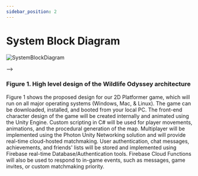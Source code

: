 ```yaml
---
sidebar_position: 2
---
```


# System Block Diagram

<!-- 1 -->
![SystemBlockDiagram](https://github.com/Capstone-Projects-2024-Spring/project-rpg-elements-game/assets/95385730/c63ab5bb-de77-4f10-8ac3-dac1dd45a01d)

<!-- 2 -->
<!-- import Figure from "../../src/components/Figure";  

<!-- <Figure caption={"Figure 1.1 A dinosaur that helps users write great documentation websites."}>

![System Block Diagram](/img/system-block-diagram.md)

</Figure> --> -->

<!-- 3 -->
<!-- ![System Block Diagram](https://raw.githubusercontent.com/Capstone-Projects-2024-Spring/project-rpg-elements-game/amcginn92-doc/documentation/src/components/Figure/img/SystemBlockDiagram.jpg) -->

### Figure 1. High level design of the Wildlife Odyssey architecture  



Figure 1 shows the proposed design for our 2D Platformer game, which will run on all major operating systems (Windows, Mac, & Linux). The game can be downloaded, installed, and booted from your local PC. The front-end character design of the game will be created internally and animated using the Unity Engine. Custom scripting in C# will be used for player movements, animations, and the procedural generation of the map. Multiplayer will be implemented using the Photon Unity Networking solution and will provide real-time cloud-hosted matchmaking. User authentication, chat messages, achievements, and friends' lists will be stored and implemented using Firebase real-time Database/Authentication tools. Firebase Cloud Functions will also be used to respond to in-game events, such as messages, game invites, or custom matchmaking priority.
